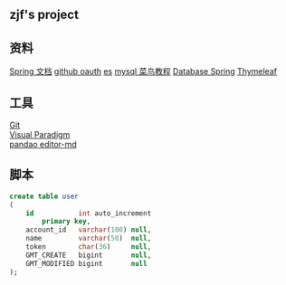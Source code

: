 ## zjf's project

## 资料
[Spring 文档](https://spring.io/guides/gs/serving-web-content/)
[github oauth](https://developer.github.com/apps/building-oauth-apps/authorizing-oauth-apps/)
[es](https://elasticsearch.cn/)
[mysql 菜鸟教程](https://www.runoob.com/mysql/mysql-insert-query.html) 
[Database Spring](https://docs.spring.io/spring-boot/docs/2.0.0.RC1/reference/htmlsingle/#boot-features-embedded-database-support)
[Thymeleaf](https://www.thymeleaf.org/doc/tutorials/3.0/usingthymeleaf.html#setting-attribute-values) 
## 工具
[Git](https://git-scm.com/download)   
[Visual Paradigm](https://www.visual-paradigm.com)  
[pandao editor-md](https://github.com/pandao/editor.md)
## 脚本
```sql
create table user
(
    id           int auto_increment
        primary key,
    account_id   varchar(100) null,
    name         varchar(50)  null,
    token        char(36)     null,
    GMT_CREATE   bigint       null,
    GMT_MODIFIED bigint       null
);
```